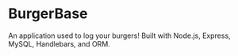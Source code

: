# BurgerBase
An application used to log your burgers!  Built with Node.js, Express, MySQL, Handlebars, and ORM.
